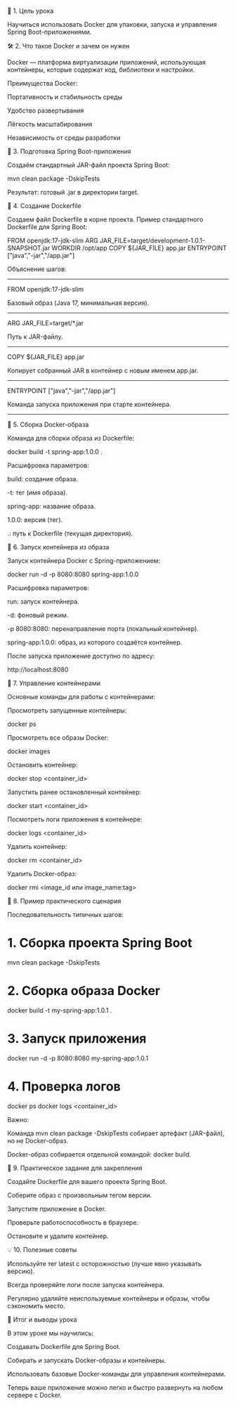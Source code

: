 📌 1. Цель урока

Научиться использовать Docker для упаковки, запуска и управления Spring Boot-приложениями.

🛠 2. Что такое Docker и зачем он нужен

Docker — платформа виртуализации приложений, использующая контейнеры, которые содержат код, библиотеки и настройки.

Преимущества Docker:

Портативность и стабильность среды

Удобство развертывания

Лёгкость масштабирования

Независимость от среды разработки

📌 3. Подготовка Spring Boot-приложения

Создаём стандартный JAR-файл проекта Spring Boot:

mvn clean package -DskipTests

Результат: готовый .jar в директории target.

📌 4. Создание Dockerfile

Создаем файл Dockerfile в корне проекта. Пример стандартного Dockerfile для Spring Boot:

FROM openjdk:17-jdk-slim
ARG JAR_FILE=target/development-1.0.1-SNAPSHOT.jar
WORKDIR /opt/app
COPY ${JAR_FILE} app.jar
ENTRYPOINT ["java","-jar","/app.jar"]

Объяснение шагов:
__________________________________________
FROM openjdk:17-jdk-slim

Базовый образ (Java 17, минимальная версия).
__________________________________________

ARG JAR_FILE=target/*.jar

Путь к JAR-файлу.
___________________________________________
COPY ${JAR_FILE} app.jar

Копирует собранный JAR в контейнер с новым именем app.jar.
_____________________________________________

ENTRYPOINT ["java","-jar","/app.jar"]

Команда запуска приложения при старте контейнера.
__________________________________________________

📌 5. Сборка Docker-образа

Команда для сборки образа из Dockerfile:

docker build -t spring-app:1.0.0 .

Расшифровка параметров:

build: создание образа.

-t: тег (имя образа).

spring-app: название образа.

1.0.0: версия (тег).

.: путь к Dockerfile (текущая директория).

📌 6. Запуск контейнера из образа

Запуск контейнера Docker с Spring-приложением:

docker run -d -p 8080:8080 spring-app:1.0.0

Расшифровка параметров:

run: запуск контейнера.

-d: фоновый режим.

-p 8080:8080: перенаправление порта (локальный:контейнер).

spring-app:1.0.0: образ, из которого создаётся контейнер.

После запуска приложение доступно по адресу:

http://localhost:8080

📌 7. Управление контейнерами

Основные команды для работы с контейнерами:

Просмотреть запущенные контейнеры:

docker ps

Просмотреть все образы Docker:

docker images

Остановить контейнер:

docker stop <container_id>

Запустить ранее остановленный контейнер:

docker start <container_id>

Посмотреть логи приложения в контейнере:

docker logs <container_id>

Удалить контейнер:

docker rm <container_id>

Удалить Docker-образ:

docker rmi <image_id или image_name:tag>

📌 8. Пример практического сценария

Последовательность типичных шагов:

# 1. Сборка проекта Spring Boot
mvn clean package -DskipTests

# 2. Сборка образа Docker
docker build -t my-spring-app:1.0.1 .

# 3. Запуск приложения
docker run -d -p 8080:8080 my-spring-app:1.0.1

# 4. Проверка логов
docker ps
docker logs <container_id>

Важно:

Команда mvn clean package -DskipTests собирает артефакт (JAR-файл), но не Docker-образ.

Docker-образ собирается отдельной командой: docker build.

🚩 9. Практическое задание для закрепления

Создайте Dockerfile для вашего проекта Spring Boot.

Соберите образ с произвольным тегом версии.

Запустите приложение в Docker.

Проверьте работоспособность в браузере.

Остановите и удалите контейнер.

💡 10. Полезные советы

Используйте тег latest с осторожностью (лучше явно указывать версию).

Всегда проверяйте логи после запуска контейнера.

Регулярно удаляйте неиспользуемые контейнеры и образы, чтобы сэкономить место.

📖 Итог и выводы урока

В этом уроке мы научились:

Создавать Dockerfile для Spring Boot.

Собирать и запускать Docker-образы и контейнеры.

Использовать базовые Docker-команды для управления контейнерами.

Теперь ваше приложение можно легко и быстро развернуть на любом сервере с Docker.




